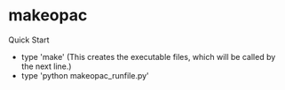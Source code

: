 # makeopac
Quick Start
- type 'make' (This creates the executable files, which will be called by the next line.)
- type 'python makeopac_runfile.py'
